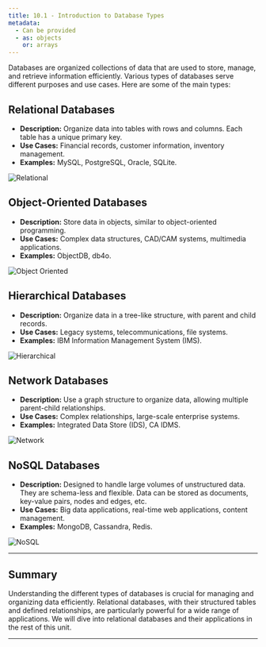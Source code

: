 ```yaml
---
title: 10.1 - Introduction to Database Types
metadata:
  - Can be provided
  - as: objects
    or: arrays
---
```


Databases are organized collections of data that are used to store, manage, and retrieve information efficiently. Various types of databases serve different purposes and use cases. Here are some of the main types:

## Relational Databases

- **Description:** Organize data into tables with rows and columns. Each table has a unique primary key.
- **Use Cases:** Financial records, customer information, inventory management.
- **Examples:** MySQL, PostgreSQL, Oracle, SQLite.

![Relational](https://www.pragimtech.com/blog/contribute/article_images/2220211210231003/what-is-a-relational-database.jpg)

## Object-Oriented Databases

- **Description:** Store data in objects, similar to object-oriented programming.
- **Use Cases:** Complex data structures, CAD/CAM systems, multimedia applications.
- **Examples:** ObjectDB, db4o.

![Object Oriented](https://media.geeksforgeeks.org/wp-content/uploads/20201224205618/oo.png)

## Hierarchical Databases

- **Description:** Organize data in a tree-like structure, with parent and child records.
- **Use Cases:** Legacy systems, telecommunications, file systems.
- **Examples:** IBM Information Management System (IMS).

![Hierarchical](https://archive.mistercameron.com/wp-content/uploads/2006/03/tree_diag_image-1.gif)

## Network Databases

- **Description:** Use a graph structure to organize data, allowing multiple parent-child relationships.
- **Use Cases:** Complex relationships, large-scale enterprise systems.
- **Examples:** Integrated Data Store (IDS), CA IDMS.

![Network](https://cdn.educba.com/academy/wp-content/uploads/2021/04/DBMS-Network-Model-graph.jpg)

## NoSQL Databases

- **Description:** Designed to handle large volumes of unstructured data. They are schema-less and flexible. Data can be stored as documents, key-value pairs, nodes and edges, etc.
- **Use Cases:** Big data applications, real-time web applications, content management.
- **Examples:** MongoDB, Cassandra, Redis.

![NoSQL](https://media.geeksforgeeks.org/wp-content/uploads/20220405112418/NoSQLDatabases.jpg)

---

## Summary

Understanding the different types of databases is crucial for managing and organizing data efficiently. Relational databases, with their structured tables and defined relationships, are particularly powerful for a wide range of applications. We will dive into relational databases and their applications in the rest of this unit.

---
